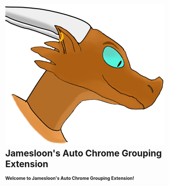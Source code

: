 # ![Project Logo](dist/serivce-now-chrome-extension/images/icon.png) Jamesloon's Auto Chrome Grouping Extension
#### Welcome to Jamesloon's Auto Chrome Grouping Extension!
